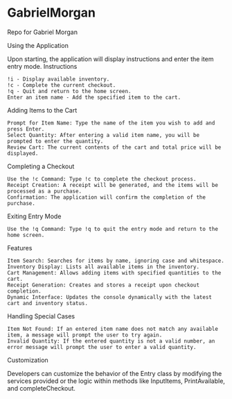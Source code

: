 # GabrielMorgan
Repo for Gabriel Morgan


Using the Application

Upon starting, the application will display instructions and enter the item entry mode.
Instructions

    !i - Display available inventory.
    !c - Complete the current checkout.
    !q - Quit and return to the home screen.
    Enter an item name - Add the specified item to the cart.

Adding Items to the Cart

    Prompt for Item Name: Type the name of the item you wish to add and press Enter.
    Select Quantity: After entering a valid item name, you will be prompted to enter the quantity.
    Review Cart: The current contents of the cart and total price will be displayed.

Completing a Checkout

    Use the !c Command: Type !c to complete the checkout process.
    Receipt Creation: A receipt will be generated, and the items will be processed as a purchase.
    Confirmation: The application will confirm the completion of the purchase.

Exiting Entry Mode

    Use the !q Command: Type !q to quit the entry mode and return to the home screen.

Features

    Item Search: Searches for items by name, ignoring case and whitespace.
    Inventory Display: Lists all available items in the inventory.
    Cart Management: Allows adding items with specified quantities to the cart.
    Receipt Generation: Creates and stores a receipt upon checkout completion.
    Dynamic Interface: Updates the console dynamically with the latest cart and inventory status.

Handling Special Cases

    Item Not Found: If an entered item name does not match any available item, a message will prompt the user to try again.
    Invalid Quantity: If the entered quantity is not a valid number, an error message will prompt the user to enter a valid quantity.

Customization

Developers can customize the behavior of the Entry class by modifying the services provided or the logic within methods like InputItems, PrintAvailable, and completeCheckout.